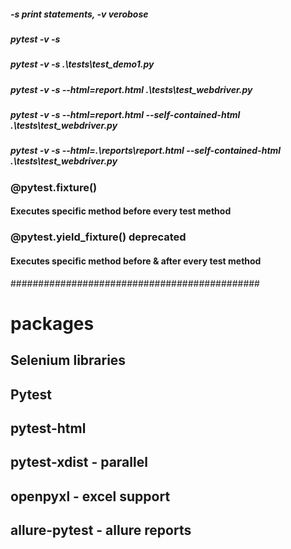

#####   -s print statements, -v verobose
#####   pytest -v -s
#####   pytest -v -s .\tests\test_demo1.py
#####   pytest -v -s --html=report.html .\tests\test_webdriver.py
#####   pytest -v -s --html=report.html --self-contained-html .\tests\test_webdriver.py
#####   pytest -v -s --html=.\reports\report.html --self-contained-html .\tests\test_webdriver.py

### @pytest.fixture()
#### Executes specific method before every test method

### @pytest.yield_fixture() deprecated 
#### Executes specific method before & after every test method


#############################################

# packages

## Selenium libraries
## Pytest
## pytest-html
## pytest-xdist - parallel
## openpyxl  -  excel support
## allure-pytest - allure reports